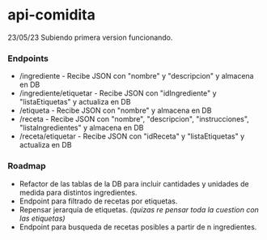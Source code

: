 # api-comidita

23/05/23 Subiendo primera version funcionando.

### Endpoints
- /ingrediente - Recibe JSON con "nombre" y "descripcion" y almacena en DB
- /ingrediente/etiquetar - Recibe JSON con "idIngrediente" y "listaEtiquetas" y actualiza en DB
- /etiqueta - Recibe JSON con "nombre" y almacena en DB
- /receta - Recibe JSON con "nombre", "descripcion", "instrucciones", "listaIngredientes" y almacena en DB
- /receta/etiquetar - Recibe JSON con "idReceta" y "listaEtiquetas" y actualiza en DB

### Roadmap
- Refactor de las tablas de la DB para incluir cantidades y unidades de medida para distintos ingredientes. 
- Endpoint para filtrado de recetas por etiquetas. 
- Repensar jerarquía de etiquetas. *(quizas re pensar toda la cuestion con las etiquetas)* 
- Endpoint para busqueda de recetas posibles a partir de n ingredientes.
